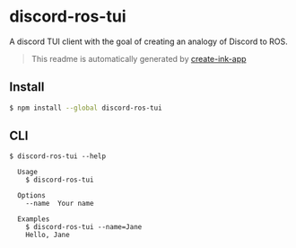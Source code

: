 # discord-ros-tui

A discord TUI client with the goal of creating an analogy of Discord to ROS.

> This readme is automatically generated by [create-ink-app](https://github.com/vadimdemedes/create-ink-app)

## Install

```bash
$ npm install --global discord-ros-tui
```

## CLI

```
$ discord-ros-tui --help

  Usage
    $ discord-ros-tui

  Options
    --name  Your name

  Examples
    $ discord-ros-tui --name=Jane
    Hello, Jane
```
